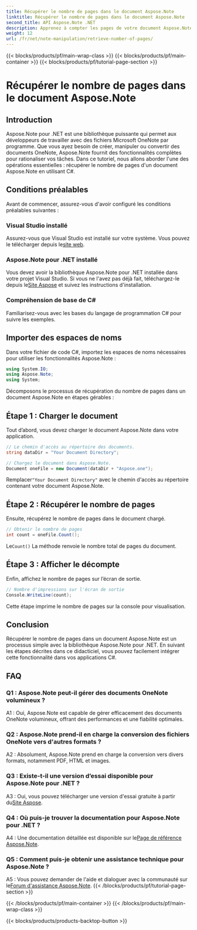 ```yaml
---
title: Récupérer le nombre de pages dans le document Aspose.Note
linktitle: Récupérer le nombre de pages dans le document Aspose.Note
second_title: API Aspose.Note .NET
description: Apprenez à compter les pages de votre document Aspose.Note en utilisant C#. Suivez notre guide étape par étape pour une intégration facile.
weight: 12
url: /fr/net/note-manipulation/retrieve-number-of-pages/
---
```


{{< blocks/products/pf/main-wrap-class >}}
{{< blocks/products/pf/main-container >}}
{{< blocks/products/pf/tutorial-page-section >}}

# Récupérer le nombre de pages dans le document Aspose.Note

## Introduction

Aspose.Note pour .NET est une bibliothèque puissante qui permet aux développeurs de travailler avec des fichiers Microsoft OneNote par programme. Que vous ayez besoin de créer, manipuler ou convertir des documents OneNote, Aspose.Note fournit des fonctionnalités complètes pour rationaliser vos tâches. Dans ce tutoriel, nous allons aborder l'une des opérations essentielles : récupérer le nombre de pages d'un document Aspose.Note en utilisant C#.

## Conditions préalables

Avant de commencer, assurez-vous d'avoir configuré les conditions préalables suivantes :

### Visual Studio installé

Assurez-vous que Visual Studio est installé sur votre système. Vous pouvez le télécharger depuis le[site web](https://visualstudio.microsoft.com/).

### Aspose.Note pour .NET installé

 Vous devez avoir la bibliothèque Aspose.Note pour .NET installée dans votre projet Visual Studio. Si vous ne l'avez pas déjà fait, téléchargez-le depuis le[Site Aspose](https://releases.aspose.com/note/net/) et suivez les instructions d'installation.

### Compréhension de base de C#

Familiarisez-vous avec les bases du langage de programmation C# pour suivre les exemples.

## Importer des espaces de noms

Dans votre fichier de code C#, importez les espaces de noms nécessaires pour utiliser les fonctionnalités Aspose.Note :

```csharp
using System.IO;
using Aspose.Note;
using System;
```

Décomposons le processus de récupération du nombre de pages dans un document Aspose.Note en étapes gérables :

## Étape 1 : Charger le document

Tout d’abord, vous devez charger le document Aspose.Note dans votre application.

```csharp
// Le chemin d'accès au répertoire des documents.
string dataDir = "Your Document Directory";

// Chargez le document dans Aspose.Note.
Document oneFile = new Document(dataDir + "Aspose.one");
```

 Remplacer`"Your Document Directory"` avec le chemin d'accès au répertoire contenant votre document Aspose.Note.

## Étape 2 : Récupérer le nombre de pages

Ensuite, récupérez le nombre de pages dans le document chargé.

```csharp
// Obtenir le nombre de pages
int count = oneFile.Count();
```

 Le`Count()` La méthode renvoie le nombre total de pages du document.

## Étape 3 : Afficher le décompte

Enfin, affichez le nombre de pages sur l’écran de sortie.

```csharp
// Nombre d'impressions sur l'écran de sortie
Console.WriteLine(count);
```

Cette étape imprime le nombre de pages sur la console pour visualisation.

## Conclusion

Récupérer le nombre de pages dans un document Aspose.Note est un processus simple avec la bibliothèque Aspose.Note pour .NET. En suivant les étapes décrites dans ce didacticiel, vous pouvez facilement intégrer cette fonctionnalité dans vos applications C#.

## FAQ

### Q1 : Aspose.Note peut-il gérer des documents OneNote volumineux ?

A1 : Oui, Aspose.Note est capable de gérer efficacement des documents OneNote volumineux, offrant des performances et une fiabilité optimales.

### Q2 : Aspose.Note prend-il en charge la conversion des fichiers OneNote vers d'autres formats ?

A2 : Absolument, Aspose.Note prend en charge la conversion vers divers formats, notamment PDF, HTML et images.

### Q3 : Existe-t-il une version d’essai disponible pour Aspose.Note pour .NET ?

 A3 : Oui, vous pouvez télécharger une version d'essai gratuite à partir du[Site Aspose](https://releases.aspose.com/).

### Q4 : Où puis-je trouver la documentation pour Aspose.Note pour .NET ?

 A4 : Une documentation détaillée est disponible sur le[Page de référence Aspose.Note](https://reference.aspose.com/note/net/).

### Q5 : Comment puis-je obtenir une assistance technique pour Aspose.Note ?

 A5 : Vous pouvez demander de l'aide et dialoguer avec la communauté sur le[Forum d'assistance Aspose.Note](https://forum.aspose.com/c/note/28).
{{< /blocks/products/pf/tutorial-page-section >}}

{{< /blocks/products/pf/main-container >}}
{{< /blocks/products/pf/main-wrap-class >}}

{{< blocks/products/products-backtop-button >}}
